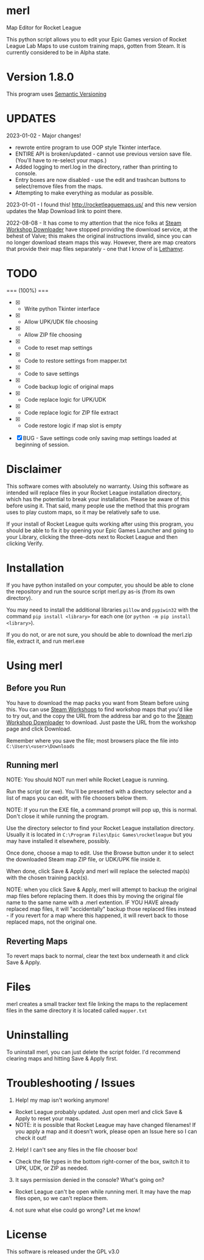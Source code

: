 # merl
Map Editor for Rocket League

This python script allows you to edit your Epic Games version of Rocket League Lab Maps to use custom training maps, gotten from Steam.
It is currently considered to be in Alpha state.

# Version 1.8.0
This program uses [Semantic Versioning](http://semver.org)

# UPDATES

2023-01-02 - Major changes!
- rewrote entire program to use OOP style Tkinter interface.
- ENTIRE API is broken/updated - cannot use previous version save file. (You'll have to re-select your maps.)
- Added logging to merl.log in the directory, rather than printing to console.
- Entry boxes are now disabled - use the edit and trashcan buttons to select/remove files from the maps.
- Attempting to make everything as modular as possible.

2023-01-01 - I found this! http://rocketleaguemaps.us/ and this new version updates the Map Download link to point there.

2022-08-08 - It has come to my attention that the nice folks at [Steam Workshop Downloader](https://steamworkshopdownloader.io/) have stopped providing the download service, at the behest of Valve; this makes the original instructions invalid, since you can no longer download steam maps this way. However, there are map creators that provide their map files separately - one that I know of is [Lethamyr](https://lethamyr.com/mymaps).

# TODO
 === \(100%\) ===
 - [x] - Write python Tkinter interface
 - [x] - Allow UPK/UDK file choosing
 - [x] - Allow ZIP file choosing
 - [x] - Code to reset map settings 
 - [x] - Code to restore settings from mapper.txt
 - [x] - Code to save settings
 - [x] - Code backup logic of original maps
 - [x] - Code replace logic for UPK/UDK
 - [x] - Code replace logic for ZIP file extract
 - [x] - Code restore logic if map slot is empty
 - [x] BUG - Save settings code only saving map settings loaded at beginning of session.


# Disclaimer
This software comes with absolutely no warranty. Using this software as intended will replace files in your Rocket League installation directory, which has the potential to break your installation. Please be aware of this before using it. That said, many people use the method that this program uses to play custom maps, so it may be relatively safe to use.

If your install of Rocket League quits working after using this program, you should be able to fix it by opening your Epic Games Launcher and going to your Library, clicking the three-dots next to Rocket League and then clicking Verify.

# Installation
If you have python installed on your computer, you should be able to clone the repository and run the source script merl.py as-is (from its own directory).

You may need to install the additional libraries `pillow` and `pypiwin32` with the command `pip install <library>` for each one (or `python -m pip install <library>`).

If you do not, or are not sure, you should be able to download the merl.zip file, extract it, and run merl.exe

# Using merl
## Before you Run
You have to download the map packs you want from Steam before using this. You can use [Steam Workshops](https://steamcommunity.com/app/252950/workshop/) to find workshop maps that you'd like to try out, and the copy the URL from the address bar and go to the [Steam Workshop Downloader](https://steamworkshopdownloader.io/) to download. Just paste the URL from the workshop page and click Download.

Remember where you save the file; most browsers place the file into `C:\Users\<user>\Downloads`

## Running merl
NOTE: You should NOT run merl while Rocket League is running.

Run the script (or exe). You'll be presented with a directory selector and a list of maps you can edit, with file choosers below them.

NOTE: If you run the EXE file, a command prompt will pop up, this is normal. Don't close it while running the program.

Use the directory selector to find your Rocket League installation directory. Usually it is located in `C:\Program Files\Epic Games\rocketleague` but you may have installed it elsewhere, possibly.

Once done, choose a map to edit. Use the Browse button under it to select the downloaded Steam map ZIP file, or UDK/UPK file inside it.

When done, click Save & Apply and merl will replace the selected map(s) with the chosen training pack(s).

NOTE: when you click Save & Apply, merl will attempt to backup the original map files before replacing them. It does this by moving the original file name to the same name with a .merl extention. IF YOU HAVE already replaced map files, it will "accidentally" backup those replaced files instead - if you revert for a map where this happened, it will revert back to those replaced maps, not the original one.

## Reverting Maps
To revert maps back to normal, clear the text box underneath it and click Save & Apply.

# Files
merl creates a small tracker text file linking the maps to the replacement files in the same directory it is located called `mapper.txt`

# Uninstalling
To uninstall merl, you can just delete the script folder. I'd recommend clearing maps and hitting Save & Apply first.

# Troubleshooting / Issues
1. Help! my map isn't working anymore!
  - Rocket League probably updated. Just open merl and click Save & Apply to reset your maps.
  - NOTE: it is possible that Rocket League may have changed filenames! If you apply a map and it doesn't work, please open an Issue here so I can check it out!
2. Help! I can't see any files in the file chooser box!
  - Check the file types in the bottom right-corner of the box, switch it to UPK, UDK, or ZIP as needed.
3. It says permission denied in the console? What's going on?
  - Rocket League can't be open while running merl. It may have the map files open, so we can't replace them.
4. not sure what else could go wrong? Let me know!

# License
This software is released under the GPL v3.0
